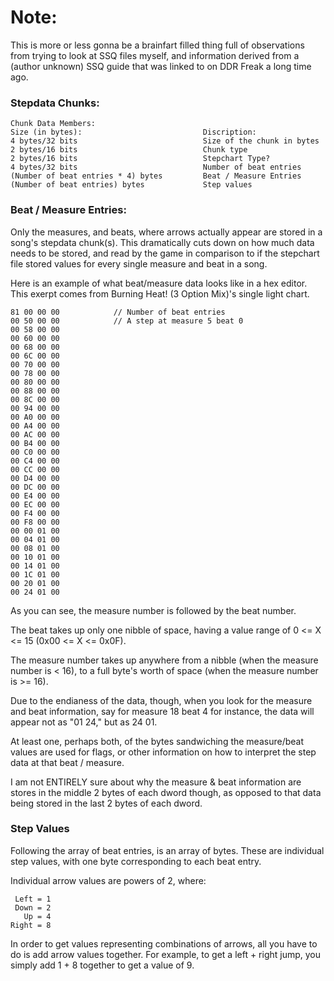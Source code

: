 # Note:
This is more or less gonna be a brainfart filled thing full of observations from trying to look 
at SSQ files myself, and information derived from a (author unknown) SSQ guide that was linked 
to on DDR Freak a long time ago.

### Stepdata Chunks:
```
Chunk Data Members:
Size (in bytes):                           Discription: 
4 bytes/32 bits                            Size of the chunk in bytes
2 bytes/16 bits                            Chunk type
2 bytes/16 bits                            Stepchart Type?
4 bytes/32 bits                            Number of beat entries
(Number of beat entries * 4) bytes         Beat / Measure Entries
(Number of beat entries) bytes             Step values
```
### Beat / Measure Entries:
Only the measures, and beats, where arrows actually appear are stored
in a song's stepdata chunk(s). This dramatically cuts down on how much 
data needs to be stored, and read by the game in comparison to if the
stepchart file stored values for every single measure and beat in a song.

Here is an example of what beat/measure data looks like in a hex editor.
This exerpt comes from Burning Heat! (3 Option Mix)'s single light chart.
```
81 00 00 00            // Number of beat entries
00 50 00 00            // A step at measure 5 beat 0
00 58 00 00          
00 60 00 00 
00 68 00 00 
00 6C 00 00 
00 70 00 00 
00 78 00 00 
00 80 00 00 
00 88 00 00 
00 8C 00 00 
00 94 00 00 
00 A0 00 00 
00 A4 00 00 
00 AC 00 00 
00 B4 00 00 
00 C0 00 00 
00 C4 00 00 
00 CC 00 00 
00 D4 00 00 
00 DC 00 00 
00 E4 00 00 
00 EC 00 00 
00 F4 00 00 
00 F8 00 00 
00 00 01 00 
00 04 01 00 
00 08 01 00 
00 10 01 00 
00 14 01 00 
00 1C 01 00 
00 20 01 00 
00 24 01 00
```
As you can see, the measure number is followed by the beat number.  

The beat takes up only one nibble of space, having a value range of
0 <= X <= 15 (0x00 <= X <= 0x0F).

The measure number takes up anywhere from a nibble (when the measure 
number is < 16), to a full byte's worth of space (when the measure 
number is >= 16).

Due to the endianess of the data, though, when you look for the measure
and beat information, say for measure 18 beat 4 for instance, the data
will appear not as "01 24," but as 24 01.

At least one, perhaps both, of the bytes sandwiching the measure/beat 
values are used for flags, or other information on how to interpret the 
step data at that beat / measure. 

I am not ENTIRELY sure about why the measure & beat information are 
stores in the middle 2 bytes of each dword though, as opposed to that
data being stored in the last 2 bytes of each dword.

### Step Values
Following the array of beat entries, is an array of bytes.  These are
individual step values, with one byte corresponding to each beat entry.

Individual arrow values are powers of 2, where:
```
 Left = 1 
 Down = 2
   Up = 4
Right = 8
```
In order to get values representing combinations of arrows, all you have to do
is add arrow values together.  For example, to get a left + right jump, you simply 
add 1 + 8 together to get a value of 9.
